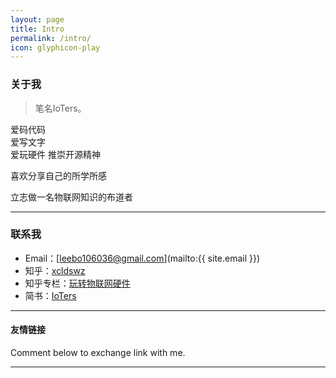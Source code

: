 ```yaml
---
layout: page
title: Intro
permalink: /intro/
icon: glyphicon-play
---
```


### 关于我

> 笔名IoTers。  
  
   爱码代码   
   爱写文字      
   爱玩硬件
   推崇开源精神
   
   喜欢分享自己的所学所感 
   
   立志做一名物联网知识的布道者
  

   

---

### 联系我

* Email：[leebo106036@gmail.com](mailto:{{ site.email }})
* 知乎：[xcldswz](https://www.zhihu.com/people/xcldswz)
* 知乎专栏：[玩转物联网硬件](https://zhuanlan.zhihu.com/ioters)
* 简书：[IoTers](http://www.jianshu.com/users/e67611a6379b/)


---

#### 友情链接


Comment below to exchange link with me.  

---
